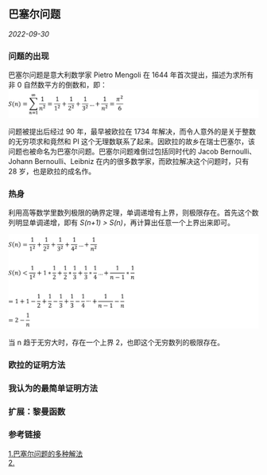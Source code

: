 ## 巴塞尔问题

*2022-09-30*

### 问题的出现

巴塞尔问题是意大利数学家 Pietro Mengoli 在 1644 年首次提出，描述为求所有非 0 自然数平方的倒数和，即：
![](./sum.png)

问题被提出后经过 90 年，最早被欧拉在 1734 年解决，而令人意外的是关于整数的无穷项求和竟然和 PI 这个无理数联系了起来。因欧拉的故乡在瑞士巴塞尔，该问题也被命名为巴塞尔问题。巴塞尔问题难倒过包括同时代的 Jacob Bernoulli、Johann Bernoulli、Leibniz 在内的很多数学家，而欧拉解决这个问题时，只有 28 岁，也是欧拉的成名作。

### 热身

利用高等数学里数列极限的确界定理，单调递增有上界，则极限存在。首先这个数列明显单调递增，即有 *S(n+1) > S(n)*，再计算出任意一个上界出来即可。

![](./worm-up.png)

当 n 趋于无穷大时，存在一个上界 2，也即这个无穷数列的极限存在。

### 欧拉的证明方法


### 我认为的最简单证明方法


### 扩展：黎曼函数


### 参考链接
[1.巴塞尔问题的多种解法](https://www.cnblogs.com/misaka01034/p/BaselProof.html)  
[2.]()  
